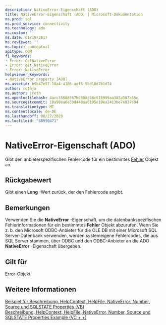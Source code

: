 ```yaml
---
description: NativeError-Eigenschaft (ADO)
title: NativeError-Eigenschaft (ADO) | Microsoft-Dokumentation
ms.prod: sql
ms.prod_service: connectivity
ms.technology: ado
ms.custom: ''
ms.date: 01/19/2017
ms.reviewer: ''
ms.topic: conceptual
apitype: COM
f1_keywords:
- Error::GetNativeError
- Error::get_NativeError
- Error::NativeError
helpviewer_keywords:
- NativeError property [ADO]
ms.assetid: b9b47e57-18a4-4186-aef5-5bd18d7b1d74
author: rothja
ms.author: jroth
ms.openlocfilehash: 4acc35688367b9508c80c015999aa302a387a55c
ms.sourcegitcommit: 18a98ea6a30d448aa6195e10ea2413be7e837e94
ms.translationtype: MT
ms.contentlocale: de-DE
ms.lasthandoff: 08/27/2020
ms.locfileid: "88990471"
---
```

# <a name="nativeerror-property-ado"></a>NativeError-Eigenschaft (ADO)
Gibt den anbieterspezifischen Fehlercode für ein bestimmtes [Fehler](./error-object.md) Objekt an.  
  
## <a name="return-value"></a>Rückgabewert  
 Gibt einen **Long** -Wert zurück, der den Fehlercode angibt.  
  
## <a name="remarks"></a>Bemerkungen  
 Verwenden Sie die **NativeError** -Eigenschaft, um die datenbankspezifischen Fehlerinformationen für ein bestimmtes **Fehler** Objekt abzurufen. Wenn Sie z. b. den Microsoft ODBC-Anbieter für die OLE DB mit einer Microsoft SQL Server-Datenbank verwenden, werden systemeigene Fehlercodes, die aus SQL Server stammen, über ODBC und den ODBC-Anbieter an die ADO **NativeError** -Eigenschaft übergeben.  
  
## <a name="applies-to"></a>Gilt für  
 [Error-Objekt](./error-object.md)  
  
## <a name="see-also"></a>Weitere Informationen  
 [Beispiel für Beschreibung, HelpContext, HelpFile, NativeError, Number, Source und SQLSTATE Properties (VB)](./description-helpcontext-helpfile-nativeerror-number-source-example-vb.md)   
 [Beschreibung, HelpContext, HelpFile, NativeError, Number, Source und SQLSTATE Properties Example (VC + +)](./description-helpcontext-helpfile-nativeerror-number-source-example-vc.md)